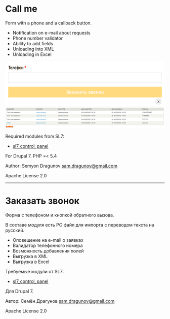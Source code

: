 # Call me

Form with a phone and a callback button.

* Notification on e-mail about requests
* Phone number validator
* Ability to add fields
* Unloading into XML
* Unloading in Excel

![screenshot_1.png](screenshot_1.png)
![screenshot_2.png](screenshot_2.png)

Required modules from SL7:
* [sl7_control_panel](https://github.com/SemyonDragunov/sl7_control_panel)

For Drupal 7. PHP =< 5.4

Author: Semyon Dragunov [sam.dragunov@gmail.com](sam.dragunov@gmail.com)

Apache License 2.0

***
# Заказать звонок

Форма с телефоном и кнопкой обратного вызова.

В составе модуля есть PO файл для импорта с переводом текста на русский.

* Оповещение на e-mail о заявках
* Валидатор телефонного номера
* Возможность добавления полей
* Выгрузка в XML
* Выгрузка в Excel

Требуемые модули от SL7:
* [sl7_control_panel](https://github.com/SemyonDragunov/sl7_control_panel)

Для Drupal 7.

Автор: Семён Драгунов [sam.dragunov@gmail.com](sam.dragunov@gmail.com)

Apache License 2.0